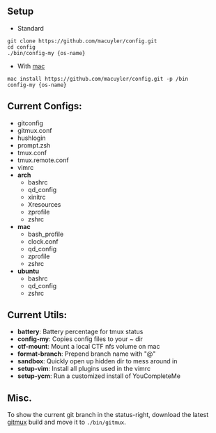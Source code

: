 ## Setup
 - Standard
```
git clone https://github.com/macuyler/config.git
cd config
./bin/config-my {os-name}
```
 - With [mac](https://github.com/macuyler/mac)
```
mac install https://github.com/macuyler/config.git -p /bin
config-my {os-name}
```

## Current Configs:
 - gitconfig
 - gitmux.conf
 - hushlogin
 - prompt.zsh
 - tmux.conf
 - tmux.remote.conf
 - vimrc
 - **arch**
   - bashrc
   - qd_config
   - xinitrc
   - Xresources
   - zprofile
   - zshrc
 - **mac**
   - bash_profile
   - clock.conf
   - qd_config
   - zprofile
   - zshrc
 - **ubuntu**
   - bashrc
   - qd_config
   - zshrc

## Current Utils:
 - **battery**: Battery percentage for tmux status
 - **config-my**: Copies config files to your ~ dir
 - **ctf-mount**: Mount a local CTF nfs volume on mac
 - **format-branch**: Prepend branch name with "@"
 - **sandbox**: Quickly open up hidden dir to mess around in
 - **setup-vim**: Install all plugins used in the vimrc
 - **setup-ycm**: Run a customized install of YouCompleteMe

## Misc.
To show the current git branch in the status-right, download the latest [gitmux](https://github.com/arl/gitmux/releases) build and move it to `./bin/gitmux`.

